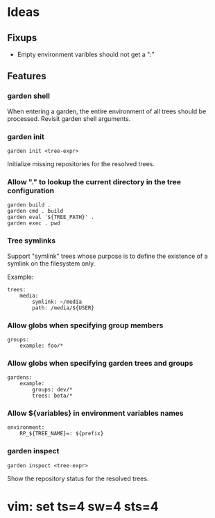 # Ideas


## Fixups

- Empty environment varibles should not get a ":"


## Features

### garden shell

When entering a garden, the entire environment of all trees should be
processed.  Revisit garden shell arguments.


### garden init

    garden init <tree-expr>

Initialize missing repositories for the resolved trees.


### Allow "." to lookup the current directory in the tree configuration

    garden build .
    garden cmd . build
    garden eval '${TREE_PATH}' .
    garden exec . pwd


### Tree symlinks

Support "symlink" trees whose purpose is to define the existence
of a symlink on the filesystem only.

Example:

    trees:
        media:
            symlink: ~/media
            path: /media/${USER}


### Allow globs when specifying group members

    groups:
        example: foo/*


### Allow globs when specifying garden trees and groups

    gardens:
        example:
            groups: dev/*
            trees: beta/*


###  Allow ${variables} in environment variables names

    environment:
        RP_${TREE_NAME}=: ${prefix}


### garden inspect

    garden inspect <tree-expr>

Show the repository status for the resolved trees.


# vim: set ts=4 sw=4 sts=4

